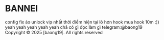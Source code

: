 # BANNEI
config fix ảo unlock vip nhất thời điểm hiện tại lỏ hơn hook 
mua hook 10m :))
yeah yeah yeah yeah yeah
chả có gì đọc làm gì
telegram:@baong19
Copyright © 2025 [baong19]. All rights reserved
